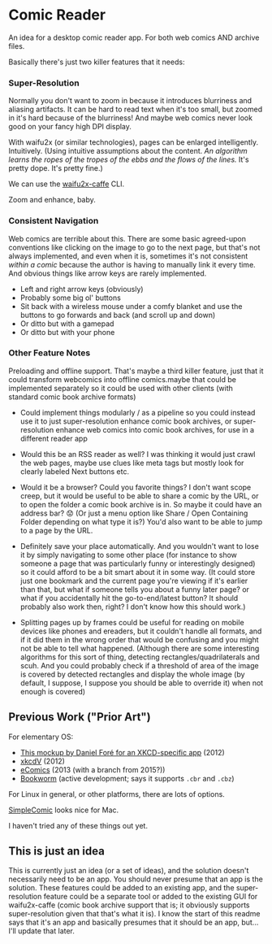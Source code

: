 <!-- # Super Comics -->
<!-- # SuperComics -->
<!-- # Project Super -->
<!-- # Super-Evolution -->
<!-- 
Mango
Probably taken
Well there's a publishing company and an Android app manga reader
http://mango.leetsoft.net

Mangomics
That's a weird name
Definitely not taken
Well...
Well there's some*one* who's taken the name, but no comic reader called that for sure
(Well unless you count that person; they probably read comics 'ha,ha')
-->
# Comic Reader

An idea for a desktop comic reader app.
For both web comics AND archive files.

Basically there's just two killer features that it needs:


### Super-Resolution

Normally you don't want to zoom in because it introduces blurriness and aliasing artifacts.
It can be hard to read text when it's too small, but zoomed in it's hard because of the blurriness!
And maybe web comics never look good on your fancy high DPI display.

With waifu2x (or similar technologies), pages can be enlarged intelligently. Intuitively.
(Using intuitive assumptions about the content. *An algorithm learns the ropes of the tropes of the ebbs and the flows of the lines.* It's pretty dope. It's pretty fine.)

We can use the [waifu2x-caffe](https://github.com/lltcggie/waifu2x-caffe) CLI.

Zoom and enhance, baby.


### Consistent Navigation

Web comics are terrible about this.
There are some basic agreed-upon conventions like clicking on the image to go to the next page,
but that's not always implemented, and even when it is, sometimes it's not consistent *within a comic* because the author is having to manually link it every time.
And obvious things like arrow keys are rarely implemented.

* Left and right arrow keys (obviously)
* Probably some big ol' buttons
* Sit back with a wireless mouse under a comfy blanket and use the buttons to go forwards and back (and scroll up and down)
* Or ditto but with a gamepad
* Or ditto but with your phone

<!--
There's also the possibility of special navigation controls that it would basically not make sense of one webcomic to implement,
like using a mouse, especially a wireless one under a really comfy blanket, as a sort of slideshow presentation remote, using the mouse buttons to go forwards and back
Also could support actual presentation remotes if that's really something a lot of people have access to (at home or where they're reading comics)
Or allow using your phone as a remote!
-->

<!-- ### Web Comics AND Archive Files -->
<!-- 
* Web comics!
* Also formats like `.cbr` and `.cbz`
* Preload pages
-->


### Other Feature Notes

Preloading and offline support.
That's maybe a third killer feature, just that it could transform webcomics into offline comics.maybe that could be implemented separately so it could be used with other clients (with standard comic book archive formats)

<!--
Also can support reading existing/traditional/offline comic book formats (.cbr file, .cbz, .pdf, etc..) 
Like I said above somewhere I think, it could be generating a cbr or cbz as a temporary it optionally separate step which you could use with another reader program
It could also transform existing files into higher resolution archives for the superresolution step
Maybe it should be some kind of streaming
Some kind of modular system of transforms, a bit? Just for the one or two things?
Just as a sane way of handling inputs and outputs so it can be extended in the future, that is, *find* some sane way
-->

* Could implement things modularly / as a pipeline so you could instead use it to just
super-resolution enhance comic book archives, or
super-resolution enhance web comics into comic book archives,
for use in a different reader app

* Would this be an RSS reader as well?
I was thinking it would just crawl the web pages,
maybe use clues like meta tags but mostly look for clearly labeled Next buttons etc.

* Would it be a browser? Could you favorite things?
I don't want scope creep, but it would be useful to be able to share a comic by the URL,
or to open the folder a comic book archive is in.
So maybe it could have an address bar? 😟
(Or just a menu option like Share / Open Containing Folder depending on what type it is?)
You'd also want to be able to jump to a page by the URL.

<!--
Also could support interactive XKCDs and maybe even superrez them
Like, transform the images on request, ha! Like intercept HTTP to
Hm but HTTPS, does that matter? I don't think so if it's done with like a 'browser extension' type/level of API (nw has chrome APIs, dunno what electron might have in that department ...or WebKitWebView)
-->

* Definitely save your place automatically.
And you wouldn't want to lose it by simply navigating to some other place
(for instance to show someone a page that was particularly funny or interestingly designed)
so it could afford to be a bit smart about it in some way.
(It could store just one bookmark and the current page you're viewing if it's earlier than that,
but what if someone tells you about a funny later page? or what if you accidentally hit the go-to-end/latest button?
It should probably also work then, right? I don't know how this should work.)

* Splitting pages up by frames could be useful for reading on mobile devices like phones and ereaders,
but it couldn't handle all formats, and if it did them in the wrong order that would be confusing
and you might not be able to tell what happened.
(Although there are some interesting algorithms for this sort of thing, detecting rectangles/quadrilaterals and scuh.
And you could probably check if a threshold of area of the image is covered by detected rectangles
and display the whole image (by default, I suppose, I suppose you should be able to override it) when not enough is covered)

## Previous Work ("Prior Art")

For elementary OS:
* [This mockup by Daniel Foré for an XKCD-specific app](https://danrabbit.deviantart.com/art/XKCD-App-332444858) (2012)
* [xkcdV](https://launchpad.net/xkcdv) (2012)
* [eComics](https://github.com/Digi59404/eComics) (2013 (with a branch from 2015?))
* [Bookworm](https://babluboy.github.io/bookworm/) (active development; says it supports `.cbr` and `.cbz`)

For Linux in general, or other platforms, there are lots of options.

[SimpleComic](http://dancingtortoise.com/simplecomic/) looks nice for Mac.

I haven't tried any of these things out yet.

## This is just an idea

This is currently just an idea (or a set of ideas), and the solution doesn't necessarily need to be an app.
You should never presume that an app is the solution.
These features could be added to an existing app,
and the super-resolution feature could be a separate tool or added to the existing GUI for waifu2x-caffe
(comic book archive support that is; it obviously supports super-resolution given that that's what it is).
I know the start of this readme says that it's an app and basically presumes that it should be an app,
but... I'll update that later.
